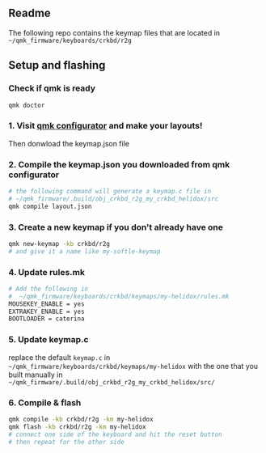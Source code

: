 ## Readme
The following repo contains the keymap files that are located in
`~/qmk_firmware/keyboards/crkbd/r2g`

## Setup and flashing

### Check if qmk is ready
``` bash
qmk doctor
```

### 1. Visit [qmk configurator](https://config.qmk.fm/#/sofle/) and make your layouts!
Then donwload the keymap.json file

### 2. Compile the keymap.json you downloaded from qmk configurator
``` bash
# the following command will generate a keymap.c file in 
# ~/qmk_firmware/.build/obj_crkbd_r2g_my_crkbd_helidox/src
qmk compile layout.json
```

### 3. Create a new keymap if you don't already have one
``` bash
qmk new-keymap -kb crkbd/r2g
# and give it a name like my-softle-keymap
```

### 4. Update rules.mk
``` bash
# Add the following in
#  ~/qmk_firmware/keyboards/crkbd/keymaps/my-helidox/rules.mk
MOUSEKEY_ENABLE = yes
EXTRAKEY_ENABLE = yes
BOOTLOADER = caterina
```

### 5. Update keymap.c
replace the default `keymap.c` in `~/qmk_firmware/keyboards/crkbd/keymaps/my-helidox` with the one that you built manually in `~/qmk_firmware/.build/obj_crkbd_r2g_my_crkbd_helidox/src/`

### 6. Compile & flash
``` bash
qmk compile -kb crkbd/r2g -km my-helidox
qmk flash -kb crkbd/r2g -km my-helidox
# connect one side of the keyboard and hit the reset button
# then repeat for the other side
```

